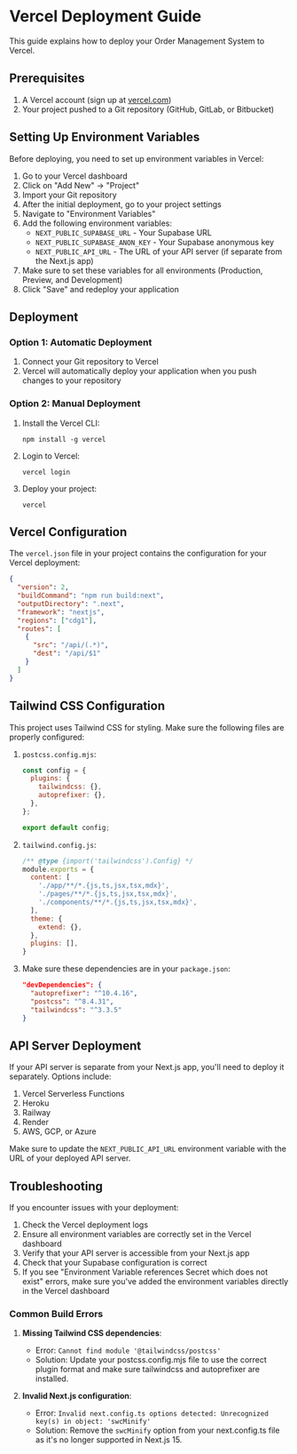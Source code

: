 # Vercel Deployment Guide

This guide explains how to deploy your Order Management System to Vercel.

## Prerequisites

1. A Vercel account (sign up at [vercel.com](https://vercel.com))
2. Your project pushed to a Git repository (GitHub, GitLab, or Bitbucket)

## Setting Up Environment Variables

Before deploying, you need to set up environment variables in Vercel:

1. Go to your Vercel dashboard
2. Click on "Add New" → "Project"
3. Import your Git repository
4. After the initial deployment, go to your project settings
5. Navigate to "Environment Variables"
6. Add the following environment variables:
   - `NEXT_PUBLIC_SUPABASE_URL` - Your Supabase URL
   - `NEXT_PUBLIC_SUPABASE_ANON_KEY` - Your Supabase anonymous key
   - `NEXT_PUBLIC_API_URL` - The URL of your API server (if separate from the Next.js app)
7. Make sure to set these variables for all environments (Production, Preview, and Development)
8. Click "Save" and redeploy your application

## Deployment

### Option 1: Automatic Deployment

1. Connect your Git repository to Vercel
2. Vercel will automatically deploy your application when you push changes to your repository

### Option 2: Manual Deployment

1. Install the Vercel CLI:
   ```
   npm install -g vercel
   ```

2. Login to Vercel:
   ```
   vercel login
   ```

3. Deploy your project:
   ```
   vercel
   ```

## Vercel Configuration

The `vercel.json` file in your project contains the configuration for your Vercel deployment:

```json
{
  "version": 2,
  "buildCommand": "npm run build:next",
  "outputDirectory": ".next",
  "framework": "nextjs",
  "regions": ["cdg1"],
  "routes": [
    {
      "src": "/api/(.*)",
      "dest": "/api/$1"
    }
  ]
}
```

## Tailwind CSS Configuration

This project uses Tailwind CSS for styling. Make sure the following files are properly configured:

1. `postcss.config.mjs`:
   ```js
   const config = {
     plugins: {
       tailwindcss: {},
       autoprefixer: {},
     },
   };
   
   export default config;
   ```

2. `tailwind.config.js`:
   ```js
   /** @type {import('tailwindcss').Config} */
   module.exports = {
     content: [
       './app/**/*.{js,ts,jsx,tsx,mdx}',
       './pages/**/*.{js,ts,jsx,tsx,mdx}',
       './components/**/*.{js,ts,jsx,tsx,mdx}',
     ],
     theme: {
       extend: {},
     },
     plugins: [],
   }
   ```

3. Make sure these dependencies are in your `package.json`:
   ```json
   "devDependencies": {
     "autoprefixer": "^10.4.16",
     "postcss": "^8.4.31",
     "tailwindcss": "^3.3.5"
   }
   ```

## API Server Deployment

If your API server is separate from your Next.js app, you'll need to deploy it separately. Options include:

1. Vercel Serverless Functions
2. Heroku
3. Railway
4. Render
5. AWS, GCP, or Azure

Make sure to update the `NEXT_PUBLIC_API_URL` environment variable with the URL of your deployed API server.

## Troubleshooting

If you encounter issues with your deployment:

1. Check the Vercel deployment logs
2. Ensure all environment variables are correctly set in the Vercel dashboard
3. Verify that your API server is accessible from your Next.js app
4. Check that your Supabase configuration is correct
5. If you see "Environment Variable references Secret which does not exist" errors, make sure you've added the environment variables directly in the Vercel dashboard

### Common Build Errors

1. **Missing Tailwind CSS dependencies**:
   - Error: `Cannot find module '@tailwindcss/postcss'`
   - Solution: Update your postcss.config.mjs file to use the correct plugin format and make sure tailwindcss and autoprefixer are installed.

2. **Invalid Next.js configuration**:
   - Error: `Invalid next.config.ts options detected: Unrecognized key(s) in object: 'swcMinify'`
   - Solution: Remove the `swcMinify` option from your next.config.ts file as it's no longer supported in Next.js 15. 